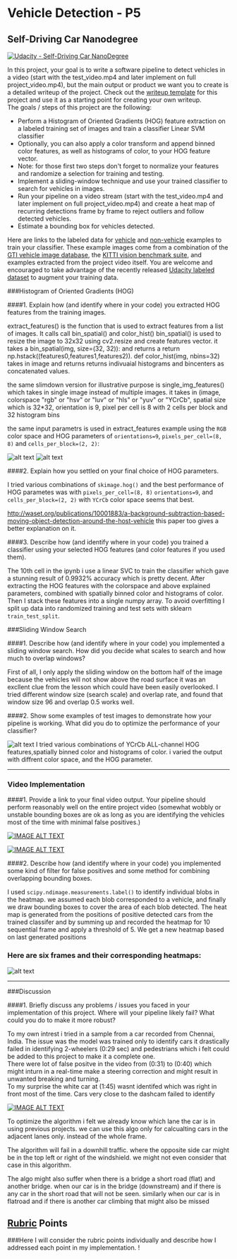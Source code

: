 # Vehicle Detection - P5
## Self-Driving Car Nanodegree

[![Udacity - Self-Driving Car NanoDegree](https://s3.amazonaws.com/udacity-sdc/github/shield-carnd.svg)](http://www.udacity.com/drive)


In this project, your goal is to write a software pipeline to detect vehicles in a video (start with the test_video.mp4 and later implement on full project_video.mp4), but the main output or product we want you to create is a detailed writeup of the project.  Check out the [writeup template](https://github.com/udacity/CarND-Vehicle-Detection/blob/master/writeup_template.md) for this project and use it as a starting point for creating your own writeup.  
The goals / steps of this project are the following:

* Perform a Histogram of Oriented Gradients (HOG) feature extraction on a labeled training set of images and train a classifier Linear SVM classifier
* Optionally, you can also apply a color transform and append binned color features, as well as histograms of color, to your HOG feature vector. 
* Note: for those first two steps don't forget to normalize your features and randomize a selection for training and testing.
* Implement a sliding-window technique and use your trained classifier to search for vehicles in images.
* Run your pipeline on a video stream (start with the test_video.mp4 and later implement on full project_video.mp4) and create a heat map of recurring detections frame by frame to reject outliers and follow detected vehicles.
* Estimate a bounding box for vehicles detected.

Here are links to the labeled data for [vehicle](https://s3.amazonaws.com/udacity-sdc/Vehicle_Tracking/vehicles.zip) and [non-vehicle](https://s3.amazonaws.com/udacity-sdc/Vehicle_Tracking/non-vehicles.zip) examples to train your classifier.  These example images come from a combination of the [GTI vehicle image database](http://www.gti.ssr.upm.es/data/Vehicle_database.html), the [KITTI vision benchmark suite](http://www.cvlibs.net/datasets/kitti/), and examples extracted from the project video itself.   You are welcome and encouraged to take advantage of the recently released [Udacity labeled dataset](https://github.com/udacity/self-driving-car/tree/master/annotations) to augment your training data.  

[//]: # (Image References)
[image1]: ./output_images/car_hog.png
[image2]: ./output_images/notcar_hog.png
[image3]: ./output_images/box_overlay.png
[image4]: ./output_images/heatmap.png

###Histogram of Oriented Gradients (HOG)

####1. Explain how (and identify where in your code) you extracted HOG features from the training images.

extract_features() is the function that is used to extract features from a list of images. It calls call bin_spatial() and color_hist()
bin_spatial() is used to resize the image to 32x32 using cv2.resize and create features vector. it takes a bin_spatial(img, size=(32, 32)): and returns a return np.hstack((features0,features1,features2)). def color_hist(img, nbins=32) takes in image and returns returns indivuaial histograms and bincenters as concatenated values. 

the same slimdown version for illustrative purpose is single_img_features() which takes in single image instead of multiple images. it takes in (image, colorspace "rgb" or "hsv" or "luv" or "hls" or "yuv" or "YCrCb", spatial size which is 32*32, orientation is 9, pixel per cell is 8 with 2 cells per block and 32 histogram bins 

the same input parametrs is used in extract_features example using the `RGB` color space and HOG parameters of `orientations=9`, `pixels_per_cell=(8, 8)` and `cells_per_block=(2, 2)`:

![alt text][image1]
![alt text][image2]

####2. Explain how you settled on your final choice of HOG parameters.

I tried various combinations of `skimage.hog()` and the best performance of HOG parametes was with `pixels_per_cell=(8, 8)`
 `orientations=9`,  and `cells_per_block=(2, 2)` with `YCrCb` color space seems that best. 
 
 http://waset.org/publications/10001883/a-background-subtraction-based-moving-object-detection-around-the-host-vehicle this paper too gives a better explanation on it.

####3. Describe how (and identify where in your code) you trained a classifier using your selected HOG features (and color features if you used them).

The 10th cell in the ipynb i use a linear SVC to train the classifier which gave a stunning result of 0.9932% accuracy which is pretty decent. After extracting the HOG features with the colorspace and above explained parameters, combined with spatially binned color and histograms of color. Then I stack these features into a single numpy array. To avoid overfitting I split up data into randomized training and test sets with sklearn `train_test_split`.

###Sliding Window Search

####1. Describe how (and identify where in your code) you implemented a sliding window search.  How did you decide what scales to search and how much to overlap windows?

First of all, I only apply the sliding window on the bottom half of the image because the vehicles will not show above the road surface it was an excllent clue from the lesson which could have been easily overlooked. I tried different window size (search scale) and overlap rate, and found that window size 96 and overlap 0.5 works well. 

####2. Show some examples of test images to demonstrate how your pipeline is working.  What did you do to optimize the performance of your classifier?

![alt text][image3]
I tried various combinations of YCrCb ALL-channel HOG features,spatially binned color and histograms of color. i varied the output with diffrent color space, and the HOG parameter.

---

### Video Implementation

####1. Provide a link to your final video output.  Your pipeline should perform reasonably well on the entire project video (somewhat wobbly or unstable bounding boxes are ok as long as you are identifying the vehicles most of the time with minimal false positives.)

[![IMAGE ALT TEXT](http://img.youtube.com/vi/43ia0BKZJjY/0.jpg)](https://www.youtube.com/watch?v=43ia0BKZJjY "Test Video ")

[![IMAGE ALT TEXT](http://img.youtube.com/vi/I0Uvo9OyVoc/0.jpg)](https://www.youtube.com/watch?v=I0Uvo9OyVoc "Result Video ")


####2. Describe how (and identify where in your code) you implemented some kind of filter for false positives and some method for combining overlapping bounding boxes.

I used `scipy.ndimage.measurements.label()` to identify individual blobs in the heatmap.  we assumed each blob corresponded to a vehicle, and finally we draw bounding boxes to cover the area of each blob detected. The heat map is generated from the positions of positive detected cars from the trained classifer and by summing up and recorded the heatmap for 10 sequential frame and apply a threshold of 5. We get a new heatmap based on last generated positions

### Here are six frames and their corresponding heatmaps:

![alt text][image4]

---

###Discussion

####1. Briefly discuss any problems / issues you faced in your implementation of this project.  Where will your pipeline likely fail?  What could you do to make it more robust?

To my own intrest i tried in a sample from a car recorded from Chennai, India. The issue was the model was trained only to identify cars it drastically failed in identifying 2-wheelers (0:29 sec) and pedestrians which i felt could be added to this project to make it a complete one. <br>
There were lot of false positve in the video from (0:31) to (0:40) which might inturn in a real-time make a steering correction and might result in unwanted breaking and turning. <br>
To my surprise the white car at (1:45) wasnt identifed which was right in front most of the time. Cars very close to the dashcam failed to identify <br>

[![IMAGE ALT TEXT](http://img.youtube.com/vi/ntggVyuKGsc/0.jpg)](https://www.youtube.com/watch?v=ntggVyuKGsc "Chennai Video ")

To optimize the algorithm i felt we already know which lane the car is in using previous projects. we can use this algo only for calcualting cars in the adjacent lanes only. instead of the whole frame. <br>

The algorithm will fail in a downhill traffic. where the opposite side car might be in the top left or right of the windshield. we might not even consider that case in this algorithm.<br>

The algo might also suffer when there is a bridge a short road (flat) and another bridge. when our car is in the bridge (downstream) and if there is any car in the short road that will not be seen. similarly when our car is in flatroad and if there is another car climbing that might also be missed <br>

## [Rubric](https://review.udacity.com/#!/rubrics/513/view) Points
###Here I will consider the rubric points individually and describe how I addressed each point in my implementation. !
